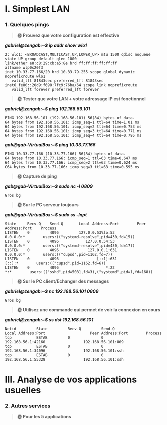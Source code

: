 # I. Simplest LAN

### **1. Quelques pings**

> **🌞 Prouvez que votre configuration est effective**

**_gabriel@zengab:~$ ip addr show wlo1_**

    2: wlo1: <BROADCAST,MULTICAST,UP,LOWER_UP> mtu 1500 qdisc noqueue state UP group default qlen 1000
    link/ether e8:c8:29:cb:a5:8e brd ff:ff:ff:ff:ff:ff
    altname wlp0s20f3
    inet 10.33.77.166/20 brd 10.33.79.255 scope global dynamic noprefixroute wlo1
       valid_lft 81843sec preferred_lft 81843sec
    inet6 fe80::20d9:f698:7fc9:76ba/64 scope link noprefixroute 
       valid_lft forever preferred_lft forever

> **🌞 Tester que votre LAN + votre adressage IP est fonctionnel**

**_gabriel@zengab:~$ ping 192.168.56.101_**

    PING 192.168.56.101 (192.168.56.101) 56(84) bytes of data.
    64 bytes from 192.168.56.101: icmp_seq=1 ttl=64 time=1.01 ms
    64 bytes from 192.168.56.101: icmp_seq=2 ttl=64 time=0.753 ms
    64 bytes from 192.168.56.101: icmp_seq=3 ttl=64 time=0.771 ms
    64 bytes from 192.168.56.101: icmp_seq=4 ttl=64 time=0.795 ms

**_gab@gab-VirtualBox:~$ ping 10.33.77.166_**

    PING 10.33.77.166 (10.33.77.166) 56(84) bytes of data.
    64 bytes from 10.33.77.166: icmp_seq=1 ttl=63 time=0.647 ms
    64 bytes from 10.33.77.166: icmp_seq=2 ttl=63 time=0.624 ms
    C64 bytes from 10.33.77.166: icmp_seq=3 ttl=63 time=0.595 ms

> **🌞 Capture de ping**

**_gab@gab-VirtualBox:~$ sudo nc -l 0809_**

    Gros bg

> **🌞 Sur le PC serveur toujours**

**_gab@gab-VirtualBox:~$ sudo ss -lnpt_**

    State     Recv-Q    Send-Q       Local Address:Port        Peer Address:Port    Process                                                                         
    LISTEN    0         4096         127.0.0.53%lo:53               0.0.0.0:*        users:(("systemd-resolve",pid=430,fd=15))                                      
    LISTEN    0         4096            127.0.0.54:53               0.0.0.0:*        users:(("systemd-resolve",pid=430,fd=17))                                      
    LISTEN    0         4096             127.0.0.1:631              0.0.0.0:*        users:(("cupsd",pid=1162,fd=7))                                                
    LISTEN    0         4096                 [::1]:631                 [::]:*        users:(("cupsd",pid=1162,fd=6))                                                
    LISTEN    0         4096                     *:22                     *:*        users:(("sshd",pid=5081,fd=3),("systemd",pid=1,fd=168))                        

> **🌞 Sur le PC client/Echanger des messages**

**_gabriel@zengab:~$ nc 192.168.56.101 0809_**

    Gros bg


> **🌞 Utilisez une commande qui permet de voir la connexion en cours**

**_gabriel@zengab:~$ ss dst 192.168.56.101_**

    Netid         State         Recv-Q         Send-Q                 Local Address:Port                    Peer Address:Port        Process         
    tcp           ESTAB         0              0                       192.168.56.1:42160                 192.168.56.101:809                         
    tcp           ESTAB         0              0                       192.168.56.1:34096                 192.168.56.101:ssh                         
    tcp           ESTAB         0              0                       192.168.56.1:55328                 192.168.56.101:ssh                         


# III. Analyse de vos applications usuelles

### 2. Autres services

> **🌞 Pour les 5 applications**

